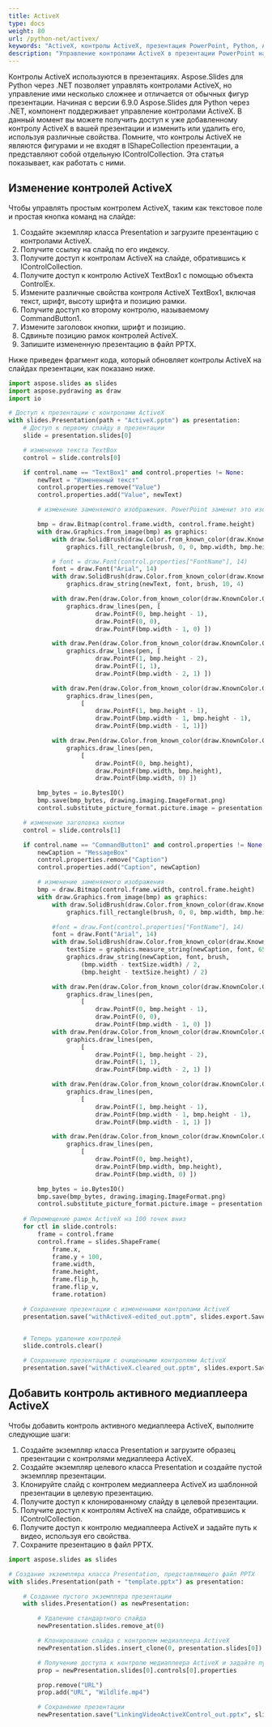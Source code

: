 ```yaml
---
title: ActiveX
type: docs
weight: 80
url: /python-net/activex/
keywords: "ActiveX, контролы ActiveX, презентация PowerPoint, Python, Aspose.Slides для Python через .NET"
description: "Управление контролами ActiveX в презентации PowerPoint на Python"
---
```


Контролы ActiveX используются в презентациях. Aspose.Slides для Python через .NET позволяет управлять контролами ActiveX, но управление ими несколько сложнее и отличается от обычных фигур презентации. Начиная с версии 6.9.0 Aspose.Slides для Python через .NET, компонент поддерживает управление контролами ActiveX. В данный момент вы можете получить доступ к уже добавленному контролу ActiveX в вашей презентации и изменить или удалить его, используя различные свойства. Помните, что контролы ActiveX не являются фигурами и не входят в IShapeCollection презентации, а представляют собой отдельную IControlCollection. Эта статья показывает, как работать с ними.
## **Изменение контролей ActiveX**
Чтобы управлять простым контролем ActiveX, таким как текстовое поле и простая кнопка команд на слайде:

1. Создайте экземпляр класса Presentation и загрузите презентацию с контролами ActiveX.
1. Получите ссылку на слайд по его индексу.
1. Получите доступ к контролам ActiveX на слайде, обратившись к IControlCollection.
1. Получите доступ к контролю ActiveX TextBox1 с помощью объекта ControlEx.
1. Измените различные свойства контроля ActiveX TextBox1, включая текст, шрифт, высоту шрифта и позицию рамки.
1. Получите доступ ко второму контролю, называемому CommandButton1.
1. Измените заголовок кнопки, шрифт и позицию.
1. Сдвиньте позицию рамок контролей ActiveX.
1. Запишите измененную презентацию в файл PPTX.

Ниже приведен фрагмент кода, который обновляет контролы ActiveX на слайдах презентации, как показано ниже.

```py
import aspose.slides as slides
import aspose.pydrawing as draw
import io

# Доступ к презентации с контролами ActiveX
with slides.Presentation(path + "ActiveX.pptm") as presentation:
    # Доступ к первому слайду в презентации
    slide = presentation.slides[0]

    # изменение текста TextBox
    control = slide.controls[0]

    if control.name == "TextBox1" and control.properties != None:
        newText = "Измененный текст"
        control.properties.remove("Value")
        control.properties.add("Value", newText)

        # изменение заменяемого изображения. PowerPoint заменит это изображение при активации ActiveX, поэтому иногда его можно оставить неизменным.

        bmp = draw.Bitmap(control.frame.width, control.frame.height)
        with draw.Graphics.from_image(bmp) as graphics:
            with draw.SolidBrush(draw.Color.from_known_color(draw.KnownColor.WINDOW)) as brush:
                graphics.fill_rectangle(brush, 0, 0, bmp.width, bmp.height)

            # font = draw.Font(control.properties["FontName"], 14)
            font = draw.Font("Arial", 14)
            with draw.SolidBrush(draw.Color.from_known_color(draw.KnownColor.WINDOW_TEXT)) as brush:
                graphics.draw_string(newText, font, brush, 10, 4)

            with draw.Pen(draw.Color.from_known_color(draw.KnownColor.CONTROL_DARK), 1) as pen:
                graphics.draw_lines(pen, [ 
                        draw.PointF(0, bmp.height - 1), 
                        draw.PointF(0, 0), 
                        draw.PointF(bmp.width - 1, 0) ])

            with draw.Pen(draw.Color.from_known_color(draw.KnownColor.CONTROL_DARK_DARK), 1) as pen:
                graphics.draw_lines(pen, [
                        draw.PointF(1, bmp.height - 2), 
                        draw.PointF(1, 1), 
                        draw.PointF(bmp.width - 2, 1) ])

            with draw.Pen(draw.Color.from_known_color(draw.KnownColor.CONTROL_LIGHT), 1) as pen:
                graphics.draw_lines(pen, 
                    [
                        draw.PointF(1, bmp.height - 1), 
                        draw.PointF(bmp.width - 1, bmp.height - 1),
                        draw.PointF(bmp.width - 1, 1)])

            with draw.Pen(draw.Color.from_known_color(draw.KnownColor.CONTROL_LIGHT_LIGHT), 1) as pen:
                graphics.draw_lines(pen,
                    [ 
                        draw.PointF(0, bmp.height), 
                        draw.PointF(bmp.width, bmp.height), 
                        draw.PointF(bmp.width, 0) ])

        bmp_bytes = io.BytesIO()
        bmp.save(bmp_bytes, drawing.imaging.ImageFormat.png)
        control.substitute_picture_format.picture.image = presentation.images.add_image(bmp_bytes)

    # изменение заголовка кнопки
    control = slide.controls[1]

    if control.name == "CommandButton1" and control.properties != None:
        newCaption = "MessageBox"
        control.properties.remove("Caption")
        control.properties.add("Caption", newCaption)

        # изменение заменяемого изображения
        bmp = draw.Bitmap(control.frame.width, control.frame.height)
        with draw.Graphics.from_image(bmp) as graphics:
            with draw.SolidBrush(draw.Color.from_known_color(draw.KnownColor.CONTROL)) as brush:
                graphics.fill_rectangle(brush, 0, 0, bmp.width, bmp.height)

            #font = draw.Font(control.properties["FontName"], 14)
            font = draw.Font("Arial", 14)
            with draw.SolidBrush(draw.Color.from_known_color(draw.KnownColor.WINDOW_TEXT)) as brush:
                textSize = graphics.measure_string(newCaption, font, 65535)
                graphics.draw_string(newCaption, font, brush, 
                    (bmp.width - textSize.width) / 2, 
                    (bmp.height - textSize.height) / 2)

            with draw.Pen(draw.Color.from_known_color(draw.KnownColor.CONTROL_LIGHT_LIGHT), 1) as pen:
                graphics.draw_lines(pen, 
                    [ 
                        draw.PointF(0, bmp.height - 1), 
                        draw.PointF(0, 0), 
                        draw.PointF(bmp.width - 1, 0) ])
            with draw.Pen(draw.Color.from_known_color(draw.KnownColor.CONTROL_LIGHT), 1) as pen:
                graphics.draw_lines(pen, 
                    [ 
                        draw.PointF(1, bmp.height - 2), 
                        draw.PointF(1, 1), 
                        draw.PointF(bmp.width - 2, 1) ])

            with draw.Pen(draw.Color.from_known_color(draw.KnownColor.CONTROL_DARK), 1) as pen:
                graphics.draw_lines(pen, 
                    [ 
                        draw.PointF(1, bmp.height - 1),
                        draw.PointF(bmp.width - 1, bmp.height - 1),
                        draw.PointF(bmp.width - 1, 1) ])

            with draw.Pen(draw.Color.from_known_color(draw.KnownColor.CONTROL_DARK_DARK), 1) as pen:
                graphics.draw_lines(pen, 
                    [ 
                        draw.PointF(0, bmp.height), 
                        draw.PointF(bmp.width, bmp.height), 
                        draw.PointF(bmp.width, 0) ])

        bmp_bytes = io.BytesIO()
        bmp.save(bmp_bytes, drawing.imaging.ImageFormat.png)
        control.substitute_picture_format.picture.image = presentation.images.add_image(bmp_bytes)
    
    # Перемещение рамок ActiveX на 100 точек вниз
    for ctl in slide.controls:
        frame = control.frame
        control.frame = slides.ShapeFrame(
            frame.x, 
            frame.y + 100, 
            frame.width, 
            frame.height, 
            frame.flip_h, 
            frame.flip_v, 
            frame.rotation)

    # Сохранение презентации с измененными контролами ActiveX
    presentation.save("withActiveX-edited_out.pptm", slides.export.SaveFormat.PPTM)


    # Теперь удаление контролей
    slide.controls.clear()

    # Сохранение презентации с очищенными контролями ActiveX
    presentation.save("withActiveX.cleared_out.pptm", slides.export.SaveFormat.PPTM)
```


## **Добавить контроль активного медиаплеера ActiveX**
Чтобы добавить контроль активного медиаплеера ActiveX, выполните следующие шаги:

1. Создайте экземпляр класса Presentation и загрузите образец презентации с контролями медиаплеера ActiveX.
1. Создайте экземпляр целевого класса Presentation и создайте пустой экземпляр презентации.
1. Клонируйте слайд с контролем медиаплеера ActiveX из шаблонной презентации в целевую презентацию.
1. Получите доступ к клонированному слайду в целевой презентации.
1. Получите доступ к контролям ActiveX на слайде, обратившись к IControlCollection.
1. Получите доступ к контролю медиаплеера ActiveX и задайте путь к видео, используя его свойства.
1. Сохраните презентацию в файл PPTX.

```py
import aspose.slides as slides

# Создание экземпляра класса Presentation, представляющего файл PPTX
with slides.Presentation(path + "template.pptx") as presentation:

    # Создание пустого экземпляра презентации
    with slides.Presentation() as newPresentation:

        # Удаление стандартного слайда
        newPresentation.slides.remove_at(0)

        # Клонирование слайда с контролем медиаплеера ActiveX
        newPresentation.slides.insert_clone(0, presentation.slides[0])

        # Получение доступа к контролю медиаплеера ActiveX и задайте путь к видео
        prop = newPresentation.slides[0].controls[0].properties

        prop.remove("URL")
        prop.add("URL", "Wildlife.mp4")

        # Сохранение презентации
        newPresentation.save("LinkingVideoActiveXControl_out.pptx", slides.export.SaveFormat.PPTX)
```